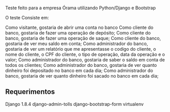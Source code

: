 
Teste feito para a empresa Órama utilizando Python/Django e Bootstrap

O teste Consiste em:

Como visitante, gostaria de abrir uma conta no banco
Como cliente do banco, gostaria de fazer uma operação de depósito;
Como cliente do banco, gostaria de fazer uma operação de saque;
Como cliente do banco, gostaria de ver meu saldo em conta;
Como administrador do banco, gostaria de ver um relatório que me apresentasse o codigo do cliente, o nome do cliente, o CPF do cliente, o tipo de operação, data da operação e o valor;
Como administrador do banco, gostaria de saber o saldo em conta de todos os clientes;
Como administrador do banco, gostaria de ver quanto dinheiro foi depositado no banco em cada dia;
Como administrador do banco, gostaria de ver quanto dinheiro foi sacado no banco em cada dia;

Requerimentos
--------

Django 1.8.4
django-admin-tolls
django-bootstrap-form
virtualenv
